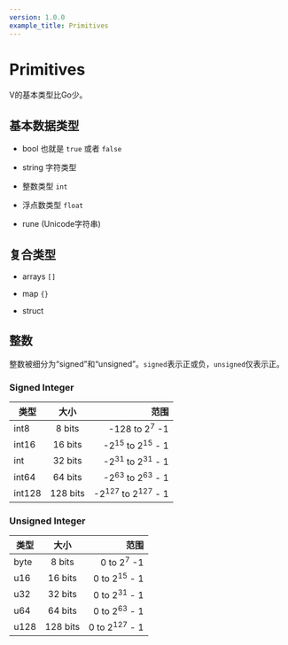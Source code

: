 ```yaml
---
version: 1.0.0
example_title: Primitives
---
```


# Primitives

V的基本类型比Go少。

## 基本数据类型

- bool 也就是 `true` 或者 `false`

- string 字符类型

- 整数类型 `int`

- 浮点数类型 `float`

- rune (Unicode字符串)

## 复合类型

- arrays `[]`

- map `{}`

- struct

## 整数

整数被细分为“signed”和“unsigned”。`signed`表示正或负，`unsigned`仅表示正。

### Signed Integer

| 类型   |   大小   |                                   范围  |
| ------ | :------: | --------------------------------------: |
| int8   |  8 bits  |                -128 to 2<sup>7</sup> -1 |
| int16  | 16 bits  |   -2<sup>15</sup> to 2<sup>15</sup> - 1 |
| int    | 32 bits  |   -2<sup>31</sup> to 2<sup>31</sup> - 1 |
| int64  | 64 bits  |   -2<sup>63</sup> to 2<sup>63</sup> - 1 |
| int128 | 128 bits | -2<sup>127</sup> to 2<sup>127</sup> - 1 |

### Unsigned Integer

| 类型 |   大小   |                    范围  |
| ---- | :------: | -----------------------: |
| byte |  8 bits  |    0 to 2<sup>7</sup> -1 |
| u16  | 16 bits  |  0 to 2<sup>15</sup> - 1 |
| u32  | 32 bits  |  0 to 2<sup>31</sup> - 1 |
| u64  | 64 bits  |  0 to 2<sup>63</sup> - 1 |
| u128 | 128 bits | 0 to 2<sup>127</sup> - 1 |
